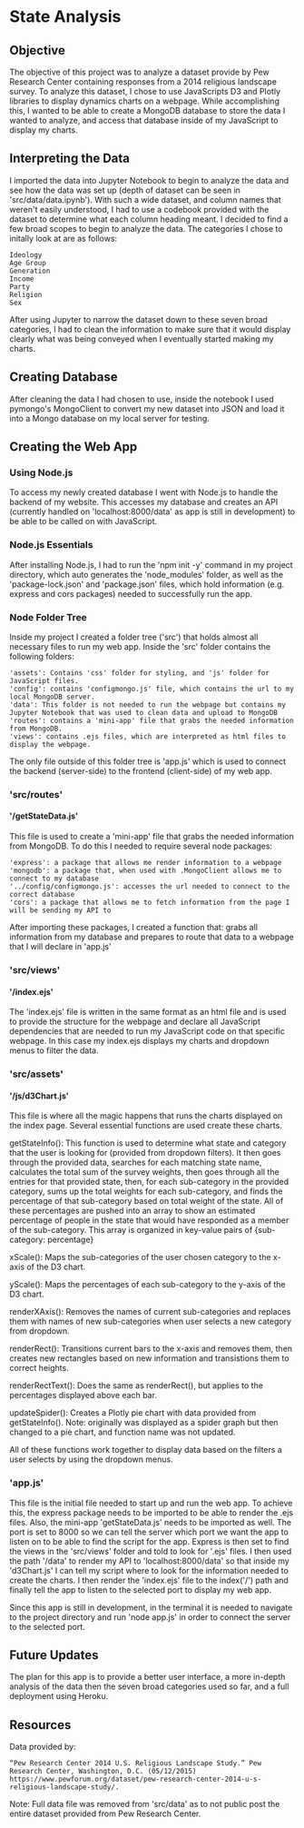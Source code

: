 # State Analysis

## Objective

The objective of this project was to analyze a dataset provide by Pew Research Center containing responses from a 2014 religious landscape survey.  To analyze this dataset, I chose to use JavaScripts D3 and Plotly libraries to display dynamics charts on a webpage.  While accomplishing this, I wanted to be able to create a MongoDB database to store the data I wanted to analyze, and access that database inside of my JavaScript to display my charts.

## Interpreting the Data

I imported the data into Jupyter Notebook to begin to analyze the data and see how the data was set up (depth of dataset can be seen in 'src/data/data.ipynb').  With such a wide dataset, and column names that weren't easily understood, I had to use a codebook provided with the dataset to determine what each column heading meant. I decided to find a few broad scopes to begin to analyze the data.  The categories I chose to initally look at are as follows:

	Ideology
	Age Group
	Generation
	Income
	Party
	Religion
	Sex

After using Jupyter to narrow the dataset down to these seven broad categories, I had to clean the information to make sure that it would display clearly what was being conveyed when I eventually started making my charts.

## Creating Database

After cleaning the data I had chosen to use, inside the notebook I used pymongo's MongoClient to convert my new dataset into JSON and load it into a Mongo database on my local server for testing.

## Creating the Web App

### Using Node.js

To access my newly created database I went with Node.js to handle the backend of my website.  This accesses my database and creates an API (currently handled on 'localhost:8000/data' as app is still in development) to be able to be called on with JavaScript.

### Node.js Essentials

After installing Node.js, I had to run the 'npm init -y' command in my project directory, which auto generates the 'node_modules' folder, as well as the 'package-lock.json' and 'package.json' files, which hold information (e.g. express and cors packages) needed to successfully run the app.

### Node Folder Tree

Inside my project I created a folder tree ('src') that holds almost all necessary files to run my web app.  Inside the 'src' folder contains the following folders:

	'assets': Contains 'css' folder for styling, and 'js' folder for JavaScript files.
	'config': contains 'configmongo.js' file, which contains the url to my local MongoDB server.
	'data': This folder is not needed to run the webpage but contains my Jupyter Notebook that was used to clean data and upload to MongoDB
	'routes': contains a 'mini-app' file that grabs the needed information from MongoDB.
	'views': contains .ejs files, which are interpreted as html files to display the webpage.

The only file outside of this folder tree is 'app.js' which is used to connect the backend (server-side) to the frontend (client-side) of my web app.

### 'src/routes'

#### '/getStateData.js'

This file is used to create a 'mini-app' file that grabs the needed information from MongoDB.  To do this I needed to require several node packages:

	'express': a package that allows me render information to a webpage
	'mongodb': a package that, when used with .MongoClient allows me to connect to my database
	'../config/configmongo.js': accesses the url needed to connect to the correct database
	'cors': a package that allows me to fetch information from the page I will be sending my API to

After importing these packages, I created a function that:
	grabs all information from my database and prepares to route that data to a webpage that I will declare in 'app.js'

### 'src/views'

#### '/index.ejs'

The 'index.ejs' file is written in the same format as an html file and is used to provide the structure for the webpage and declare all JavaScript dependencies that are needed to run my JavaScript code on that specific webpage.  In this case my index.ejs displays my charts and dropdown menus to filter the data.

### 'src/assets'

#### '/js/d3Chart.js'

This file is where all the magic happens that runs the charts displayed on the index page. Several essential functions are used create these charts.

getStateInfo(): This function is used to determine what state and category that the user is looking for (provided from dropdown filters).  It then goes through the provided data, searches for each matching state name, calculates the total sum of the survey weights, then goes through all the entries for that provided state, then, for each sub-category in the provided category, sums up the total weights for each sub-category, and finds the percentage of that sub-category based on total weight of the state.  All of these percentages are pushed into an array to show an estimated percentage of people in the state that would have responded as a member of the sub-category. This array is organized in key-value pairs of {sub-category: percentage}

xScale(): Maps the sub-categories of the user chosen category to the x-axis of the D3 chart.

yScale(): Maps the percentages of each sub-category to the y-axis of the D3 chart.

renderXAxis(): Removes the names of current sub-categories and replaces them with names of new sub-categories when user selects a new category from dropdown.

renderRect(): Transitions current bars to the x-axis and removes them, then creates new rectangles based on new information and transistions them to correct heights.

renderRectText(): Does the same as renderRect(), but applies to the percentages displayed above each bar.

updateSpider(): Creates a Plotly pie chart with data provided from getStateInfo(). Note: originally was displayed as a spider graph but then changed to a pie chart, and function name was not updated.

All of these functions work together to display data based on the filters a user selects by using the dropdown menus.

### 'app.js'

This file is the initial file needed to start up and run the web app.  To achieve this, the express package needs to be imported to be able to render the .ejs files.  Also, the mini-app 'getStateData.js' needs to be imported as well.  The port is set to 8000 so we can tell the server which port we want the app to listen on to be able to find the script for the app.  Express is then set to find the views in the 'src/views' folder and told to look for '.ejs' files.  I then used the path '/data' to render my API to 'localhost:8000/data' so that inside my 'd3Chart.js' I can tell my script where to look for the information needed to create the charts.  I then render the 'index.ejs' file to the index('/') path and finally tell the app to listen to the selected port to display my web app.

Since this app is still in development, in the terminal it is needed to navigate to the project directory and run 'node app.js' in order to connect the server to the selected port.

## Future Updates

The plan for this app is to provide a better user interface, a more in-depth analysis of the data then the seven broad categories used so far, and a full deployment using Heroku.

## Resources

Data provided by:

	“Pew Research Center 2014 U.S. Religious Landscape Study.” Pew Research Center, Washington, D.C. (05/12/2015) https://www.pewforum.org/dataset/pew-research-center-2014-u-s-religious-landscape-study/.

Note: Full data file was removed from 'src/data' as to not public post the entire dataset provided from Pew Research Center.
